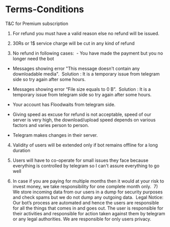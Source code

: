 # Terms-Conditions

T&C for Premium subscription

1) For refund you must have a valid reason else no refund will be issued.

2) 30Rs or 1$ service charge will be cut in any kind of refund

3) No refund in following cases:  - You have made the payment but you no longer need the bot

- Messages showing error "This message doesn't contain any downloadable media".  Solution : It is a temporary issue from telegram side so try again after some hours.

 - Messages showing error “File size equals to 0 B”.  Solution : It is a temporary issue from telegram side so try again after some hours.

- Your account has Floodwaits from telegram side.

- Giving speed as excuse for refund is not acceptable, speed of our server is very high, the download/upload speed depends on various factors and varies person to person.

- Telegram makes changes in their server.

4) Validity of users will be extended only if bot remains offline for a long duration

5) Users will have to co-operate for small issues they face because everything is controlled by telegram so I can't assure everything to go well

6) In case if you are paying for multiple months then it would at your risk to invest money, we take responsibility for one complete month only.
  7) We store incoming data from our users in a dump for security purposes  and check spams but we do not dump any outgoing data.  
Legal Notice:  Our bot’s process are automated and hence the users are responsible for all the things that comes in and goes out. The user is responsible for their activities and responsible for action taken against them by telegram or any legal authorities. We are responsible for only users privacy.
